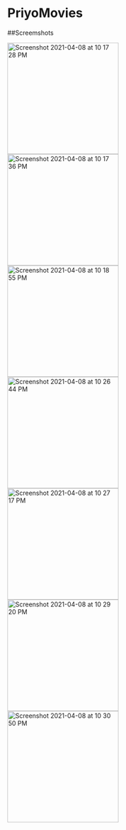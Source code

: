# PriyoMovies


##Screemshots 

<img width="251" alt="Screenshot 2021-04-08 at 10 17 28 PM" src="https://user-images.githubusercontent.com/27849220/114068937-46914380-98c0-11eb-92b3-8149edf4498e.png"> <img width="251" alt="Screenshot 2021-04-08 at 10 17 36 PM" src="https://user-images.githubusercontent.com/27849220/114068971-4db85180-98c0-11eb-837c-16b4d0a0b7c5.png">
<img width="251" alt="Screenshot 2021-04-08 at 10 18 55 PM" src="https://user-images.githubusercontent.com/27849220/114068982-4f821500-98c0-11eb-90fb-621a6e7ddb9c.png">
<img width="251" alt="Screenshot 2021-04-08 at 10 26 44 PM" src="https://user-images.githubusercontent.com/27849220/114068987-501aab80-98c0-11eb-86d3-200eff0daa17.png">
<img width="251" alt="Screenshot 2021-04-08 at 10 27 17 PM" src="https://user-images.githubusercontent.com/27849220/114068997-51e46f00-98c0-11eb-9ecf-28f64185bf29.png">
<img width="251" alt="Screenshot 2021-04-08 at 10 29 20 PM" src="https://user-images.githubusercontent.com/27849220/114069015-5872e680-98c0-11eb-951b-29767a93182d.png">
<img width="251" alt="Screenshot 2021-04-08 at 10 30 50 PM" src="https://user-images.githubusercontent.com/27849220/114069024-5b6dd700-98c0-11eb-8c11-0258a61675d0.png">
